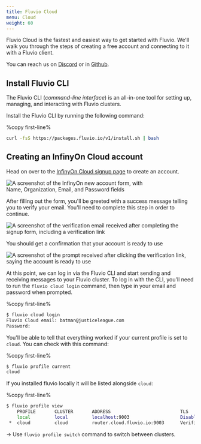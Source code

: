 ```yaml
---
title: Fluvio Cloud
menu: Cloud
weight: 60
---
```


Fluvio Cloud is the fastest and easiest way to get started with Fluvio. We'll walk you through the steps of creating a free account and connecting to it with a Fluvio client.


You can reach us on <a href="https://discordapp.com/invite/bBG2dTz" target="_blank">Discord</a> or in <a href="https://github.com/infinyon/fluvio/issues" target="_blank">Github</a>.
## Install Fluvio CLI

The Fluvio CLI (_command-line interface_) is an all-in-one tool for setting up, managing, and interacting with Fluvio clusters.

Install the Fluvio CLI by running the following command:

%copy first-line%
```bash
curl -fsS https://packages.fluvio.io/v1/install.sh | bash
```

## Creating an InfinyOn Cloud account

Head on over to the <a href="https://infinyon.cloud" target="_blank">InfinyOn Cloud signup page</a> to create an account.

<img src="../images/cloud-signup.png"
     alt="A screenshot of the InfinyOn new account form, with Name, Organization, Email, and Password fields"
     style="justify: center; max-width: 400px" />

After filling out the form, you'll be greeted with a success message telling you to verify your email. You'll need to complete this step in order to continue.

<img src="../images/cloud-verification.png"
     alt="A screenshot of the verification email received after completing the signup form, including a verification link"
     style="justify: center; max-width: 600px" />

You should get a confirmation that your account is ready to use

<img src="../images/cloud-confirmation.png"
     alt="A screenshot of the prompt received after clicking the verification link, saying the account is ready to use"
     style="justify: center; max-width: 600px" />


At this point, we can log in via the Fluvio CLI and start sending and receiving messages to your Fluvio cluster. To log in with the CLI, you'll need to run the `fluvio cloud login` command, then type in your email and password when prompted.

%copy first-line%
```bash
$ fluvio cloud login
Fluvio Cloud email: batman@justiceleague.com
Password:
```

You'll be able to tell that everything worked if your current profile is set to `cloud`. You can check with this command:

%copy first-line%
```bash
$ fluvio profile current
cloud
```

If you installed fluvio locally it will be listed alongside `cloud`:

%copy first-line%
```bash
$ fluvio profile view
    PROFILE       CLUSTER       ADDRESS                          TLS 
    local         local         localhost:9003                   Disabled 
 *  cloud         cloud         router.cloud.fluvio.io:9003      Verified
```

-> Use `fluvio profile switch` command to switch between clusters.